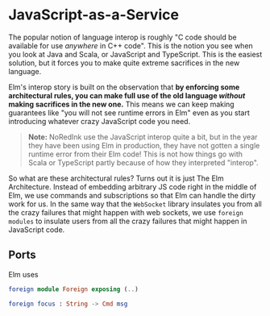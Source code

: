 # JavaScript-as-a-Service

The popular notion of language interop is roughly "C code should be available for use *anywhere* in C++ code". This is the notion you see when you look at Java and Scala, or JavaScript and TypeScript. This is the easiest solution, but it forces you to make quite extreme sacrifices in the new language.

Elm's interop story is built on the observation that **by enforcing some architectural rules, you can make full use of the old language *without* making sacrifices in the new one.** This means we can keep making guarantees like "you will not see runtime errors in Elm" even as you start introducing whatever crazy JavaScript code you need.

> **Note:** NoRedInk use the JavaScript interop quite a bit, but in the year they have been using Elm in production, they have not gotten a single runtime error from their Elm code! This is not how things go with Scala or TypeScript partly because of how they interpreted "interop".

So what are these architectural rules? Turns out it is just The Elm Architecture. Instead of embedding arbitrary JS code right in the middle of Elm, we use commands and subscriptions so that Elm can handle the dirty work for us. In the same way that the `WebSocket` library insulates you from all the crazy failures that might happen with web sockets, we use `foreign modules` to insulate users from all the crazy failures that might happen in JavaScript code.


## Ports

Elm uses 

```elm
foreign module Foreign exposing (..)

foreign focus : String -> Cmd msg
```

